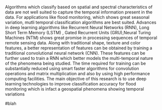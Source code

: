 Algorithms which classify based on spatial and spectral characteristics of data are not well suited to
capture the temporal information present in the data. For applications like flood monitoring, which shows great seasonal
variation, mutli temporal classification algorithms are best suited. Advances in deep learning algorithms like Recurrent
Neural Networks (RNN), Long Short Term Memory (LSTM) , Gated Recurrent Units (GRU),Neural Turing Machines (NTM) shows
great promise in processing sequences of temporal remote sensing data. Along with traditional shape, texture and color
features, a better representation of features can be obtained by training a traditional convolutional neural network
(CNN). These features can be further used to train a RNN which better models the multi-temporal nature of the phenomena
being studied.  The time required for training can be substantially reduced using smart faster algorithms for
convolution operations and matrix multiplication and also by using high performance computing facilities. The main
objective of this research is to use deep learning technologies to improve classification accuracy for flood monitoring
which is infact a geospatial phenomena showing temporal variations

#blah
